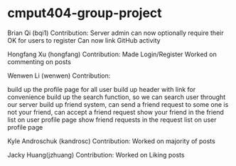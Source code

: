 # cmput404-group-project

Brian Qi (bqi1)
Contribution: Server admin can now optionally require their OK for users to register Can now link GitHub activity

Hongfang Xu (hongfang)
Contribution: Made Login/Register Worked on commenting on posts

Wenwen Li (wenwen)
Contribution:

build up the profile page for all user
build up header with link for convenience
build up the search function, so we can search user throught our server
build up friend system, can send a friend request to some one is not your friend,
can accept a friend request
show your friend in the friend list on user profile page
show friend requests in the request list on user profile page

Kyle Androschuk (kandrosc)
Contribution: Worked on majority of posts

Jacky Huang(jzhuang)
Contribution: Worked on Liking posts
